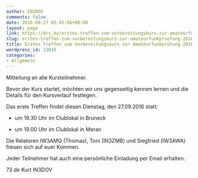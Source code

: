 ```yaml
---
author: IN3DOV
comments: false
date: 2016-09-27 05:45:06+00:00
layout: page
link: https://drc.bz/erstes-treffen-zum-vorbereitungskurs-zur-amateurfunkpruefung-2016/
slug: erstes-treffen-zum-vorbereitungskurs-zur-amateurfunkpruefung-2016
title: Erstes Treffen zum Vorbereitungskurs zur Amateurfunkprüfung 2016
wordpress_id: 13015
categories:
- Allgemein
---
```


Mitteilung an alle Kursteilnehmer.

Bevor der Kurs startet, möchten wir uns gegenseitig kennen lernen und die Details für den Kursverlauf festlegen.

Das erste Treffen findet diesen Dienstag, den 27.09.2016 statt:



	
  * um 19.30 Uhr im Clublokal in Bruneck

	
  * um 19.00 Uhr im Clublokal in Meran


Die Relatoren IW3AMQ (Thomas), Toni (IN3ZMB) und Siegfried (IW3AWA) freuen sich auf euer Kommen.

Jeder Teilnehmer hat auch eine persönliche Einladung per Email erhalten.

73 de Kurt IN3DOV

